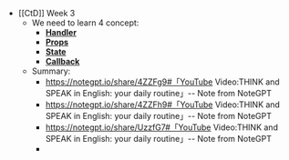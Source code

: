 - [[CtD]] Week 3
	- We need to learn 4 concept:
		- **[Handler](https://youtu.be/B3oTrJhRdFI)**
		- **[Props](https://youtu.be/bRivl6s-v2o)**
		- **[State](https://youtu.be/CNhLgJ4Qs5Q)**
		- **[Callback](https://youtu.be/Tb1p0w8OePg)**
	- Summary:
		- https://notegpt.io/share/4ZZFg9#「YouTube Video:THINK and SPEAK in English: your daily routine」-- Note from NoteGPT
		- https://notegpt.io/share/4ZZFh9#「YouTube Video:THINK and SPEAK in English: your daily routine」-- Note from NoteGPT
		- https://notegpt.io/share/UzzfG7#「YouTube Video:THINK and SPEAK in English: your daily routine」-- Note from NoteGPT
		-